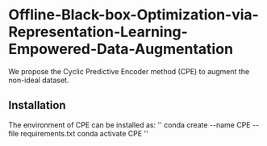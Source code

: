 # Offline-Black-box-Optimization-via-Representation-Learning-Empowered-Data-Augmentation

We propose the Cyclic Predictive Encoder method (CPE) to augment the non-ideal dataset.

## Installation
The environment of CPE can be installed as:
''
conda create --name CPE --file requirements.txt
conda activate CPE
''
